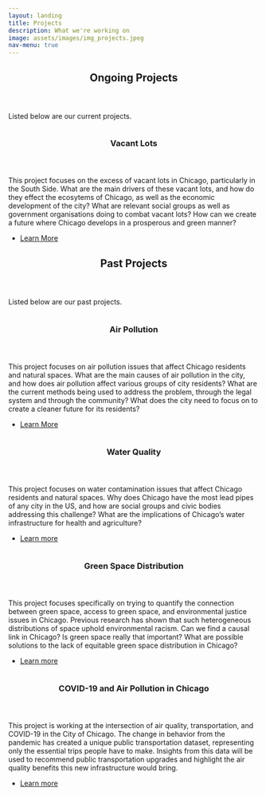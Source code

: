 ```yaml
---
layout: landing
title: Projects
description: What we're working on
image: assets/images/img_projects.jpeg
nav-menu: true
---
```


<!-- Main -->
<div id="main">

<!-- One -->
<section id="one">
	<div class="inner">
		<header class="major">
			<h2>Ongoing Projects</h2>
		</header>
		<p>Listed below are our current projects.</p>
	</div>
</section>

<!-- Two -->
<section id="two" class="spotlights">
	<section>
		<a href="https://forms.gle/fLyrK5zy31ueSvWVA" class="image"> 
			<img src="{% link assets/images/pic08.jpg %}" alt="" data-position="center center" />
		</a>
		<div class="content">
			<div class="inner">
				<header class="major">
					<h3>Vacant Lots</h3>
				</header>
				<p>This project focuses on the excess of vacant lots in Chicago, particularly in the South Side. What are the main drivers of these vacant lots, and how do they effect the ecosytems of Chicago, as well as the economic development of the city? What are relevant social groups as well as government organisations doing to combat vacant lots? How can we create a future where Chicago develops in a prosperous and green manner? 
</p>
				<ul class="actions">
					<li><a href="z-vacant-lots-chicago.html" class="button">Learn More</a></li>
				</ul>
			</div>
		</div>
	</section>
</section>

<!-- Three -->
<section id="one">
	<div class="inner">
		<header class="major">
			<h2>Past Projects</h2>
		</header>
		<p>Listed below are our past projects.</p>
	</div>
</section>

<!-- Two -->
<section id="two" class="spotlights">
	<section>
		<a href="https://forms.gle/fLyrK5zy31ueSvWVA" class="image"> 
			<img src="{% link assets/images/pic08.jpg %}" alt="" data-position="center center" />
		</a>
		<div class="content">
			<div class="inner">
				<header class="major">
					<h3>Air Pollution</h3>
				</header>
				<p>This project focuses on air pollution issues that affect Chicago residents and natural spaces. What are the main causes of air pollution in the city, and how does air pollution affect various groups of city residents? What are the current methods being used to address the problem, through the legal system and through the community? What does the city need to focus on to create a cleaner future for its residents?
</p>
				<ul class="actions">
					<li><a href="z-air-quality-chicago.html" class="button">Learn More</a></li>
				</ul>
			</div>
		</div>
	</section>
</section>


<!-- Two -->
<section id="two" class="spotlights">
	<section>
		<a href="z-water-quality-chicago.html" class="image"> 
			<img src="{% link assets/images/pic08.jpg %}" alt="" data-position="center center" />
		</a>
		<div class="content">
			<div class="inner">
				<header class="major">
					<h3>Water Quality</h3>
				</header>
				<p>This project focuses on water contamination issues that affect Chicago residents and natural spaces. Why does Chicago have the most lead pipes of any city in the US, and how are social groups and civic bodies addressing this challenge? What are the implications of Chicago’s water infrastructure for health and agriculture?
</p>
				<ul class="actions">
					<li><a href="z-water-quality-chicago.html" class="button">Learn more</a></li>
				</ul>
			</div>
		</div>
	</section>
</section>

<!-- Four -->
<section id="two" class="spotlights">
	<section>
		<a href="z-green-space-chicago.html" class="image"> 
			<img src="{% link assets/images/pic08.jpg %}" alt="" data-position="center center" />
		</a>
		<div class="content">
			<div class="inner">
				<header class="major">
					<h3>Green Space Distribution</h3>
				</header>
				<p>This project focuses specifically on trying to quantify the connection between green space, access to green space, and environmental justice issues in Chicago. Previous research has shown that such heterogeneous distributions of space uphold environmental racism. Can we find a causal link in Chicago? Is green space really that important? What are possible solutions to the lack of equitable green space distribution in Chicago?
</p>
				<ul class="actions">
					<li><a href="z-green-space-chicago.html" class="button">Learn more</a></li>
				</ul>
			</div>
		</div>
	</section>
</section>
<!-- Five -->
<section id="two" class="spotlights">
	<section>
		<a href="z-covid19-air-pollution.html" class="image"> 
			<img src="{% link assets/images/pic08.jpg %}" alt="" data-position="center center" />
		</a>
		<div class="content">
			<div class="inner">
				<header class="major">
					<h3>COVID-19 and Air Pollution in Chicago</h3>
				</header>
				<p>This project is working at the intersection of air quality, transportation, and COVID-19 in the City of Chicago. The change in behavior from the pandemic has created a unique public transportation dataset, representing only the essential trips people have to make. Insights from this data will be used to recommend public transportation upgrades and highlight the air quality benefits this new infrastructure would bring.</p>
				<ul class="actions">
					<li><a href="z-covid19-air-pollution.html" class="button">Learn more</a></li>
				</ul>
			</div>
		</div>
	</section>
</section>


<!-- Not used
<section id="three">
	<div class="inner">
		<header class="major">
			<h2>Massa libero</h2>
		</header>
		<p>Nullam et orci eu lorem consequat tincidunt vivamus et sagittis libero. Mauris aliquet magna magna sed nunc rhoncus pharetra. Pellentesque condimentum sem. In efficitur ligula tate urna. Maecenas laoreet massa vel lacinia pellentesque lorem ipsum dolor. Nullam et orci eu lorem consequat tincidunt. Vivamus et sagittis libero. Mauris aliquet magna magna sed nunc rhoncus amet pharetra et feugiat tempus.</p>
		<ul class="actions">
			<li><a href="generic.html" class="button next">Get Started</a></li>
		</ul>
	</div>
</section> -->

</div>
